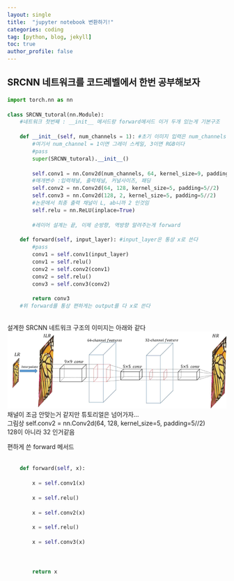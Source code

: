 ```yaml
---
layout: single
title:  "jupyter notebook 변환하기!"
categories: coding
tag: [python, blog, jekyll]
toc: true
author_profile: false
---
```


<head>
  <style>
    table.dataframe {
      white-space: normal;
      width: 100%;
      height: 240px;
      display: block;
      overflow: auto;
      font-family: Arial, sans-serif;
      font-size: 0.9rem;
      line-height: 20px;
      text-align: center;
      border: 0px !important;
    }

    table.dataframe th {
      text-align: center;
      font-weight: bold;
      padding: 8px;
    }

    table.dataframe td {
      text-align: center;
      padding: 8px;
    }

    table.dataframe tr:hover {
      background: #b8d1f3; 
    }

    .output_prompt {
      overflow: auto;
      font-size: 0.9rem;
      line-height: 1.45;
      border-radius: 0.3rem;
      -webkit-overflow-scrolling: touch;
      padding: 0.8rem;
      margin-top: 0;
      margin-bottom: 15px;
      font: 1rem Consolas, "Liberation Mono", Menlo, Courier, monospace;
      color: $code-text-color;
      border: solid 1px $border-color;
      border-radius: 0.3rem;
      word-break: normal;
      white-space: pre;
    }

  .dataframe tbody tr th:only-of-type {
      vertical-align: middle;
  }

  .dataframe tbody tr th {
      vertical-align: top;
  }

  .dataframe thead th {
      text-align: center !important;
      padding: 8px;
  }

  .page__content p {
      margin: 0 0 0px !important;
  }

  .page__content p > strong {
    font-size: 0.8rem !important;
  }

  </style>
</head>


## SRCNN 네트워크를 코드레벨에서 한번 공부해보자



```python
import torch.nn as nn

class SRCNN_tutoral(nn.Module):
    #네트워크 첫번째 : __init__ 메서드랑 forward메서드 이거 두개 있는게 기본구조

    def __init__(self, num_channels = 1): #초기 이미지 입력은 num_channels라고 부른다
        #여기서 num_channel = 1이면 그레이 스케일, 3이면 RGB이다
        #pass
        super(SRCNN_tutoral).__init__()

        self.conv1 = nn.Conv2d(num_channels, 64, kernel_size=9, padding=9//2)
        #매개변수 :입력채널, 출력채널, 커널사이즈, 패딩
        self.conv2 = nn.Conv2d(64, 128, kernel_size=5, padding=5//2)
        self.conv3 = nn.Conv2d(128, 2, kernel_size=5, padding=5//2)
        #논문에서 최종 출력 채널이 L, ab니까 2 인것임
        self.relu = nn.ReLU(inplace=True)

        #레이어 설계는 끝, 이제 순방향, 역방향 알려주는게 forward
    
    def forward(self, input_layer): #input_layer은 통상 x로 쓴다
        #pass
        conv1 = self.conv1(input_layer)
        conv1 = self.relu()
        conv2 = self.conv2(conv1)
        conv2 = self.relu()
        conv3 = self.conv3(conv2)

        return conv3
    #위 forward를 통상 편하게는 output를 다 x로 쓴다
        
```

설계한 SRCNN 네트워크 구조의 이미지는 아래와 같다   
![img_SRCNN](../images/images_cha-suyeon_post_950bc827-734e-4782-b40c-bb6705e2fae8_image.png)   
채널이 조금 안맞는거 같지만 튜토리얼은 넘어가자...   
그림상 self.conv2 = nn.Conv2d(64, 128, kernel_size=5, padding=5//2)   
128이 아니라 32 인거같음


편하게 쓴 forward 메서드

```python

    def forward(self, x):

        x = self.conv1(x)

        x = self.relu()

        x = self.conv2(x)

        x = self.relu()

        x = self.conv3(x)

        

        return x

```


